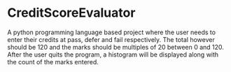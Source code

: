 # CreditScoreEvaluator
A python programming language based project where the user needs to enter their credits at pass, defer and fail respectively. The total however should be 120 and the marks should be multiples of 20 between 0 and 120.
After the user quits the program, a histogram will be displayed along with the count of the marks entered. 
